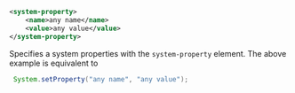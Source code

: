 ``` xml
<system-property>
    <name>any name</name>
    <value>any value</value>
</system-property>
```

Specifies a system properties with the `system-property` element. The
above example is equivalent to

``` java
 System.setProperty("any name", "any value");
```

#

